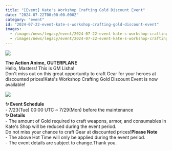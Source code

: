 ```yaml
---
title: "[Event] Kate's Workshop Crafting Gold Discount Event"
date: "2024-07-22T00:00:00.000Z"
category: "event"
id: "2024-07-22-event-kate-s-workshop-crafting-gold-discount-event"
images:
  - /images/news/legacy/event/2024-07-22-event-kate-s-workshop-crafting-gold-discount-event/349332a5293c43db99d10f0eb42edfad.webp
  - /images/news/legacy/event/2024-07-22-event-kate-s-workshop-crafting-gold-discount-event/5bece5fd2b994f89afdbe8c5fd1b2b1e.webp
---
```


![](/images/news/legacy/event/2024-07-22-event-kate-s-workshop-crafting-gold-discount-event/349332a5293c43db99d10f0eb42edfad.webp)  

**The Action Anime, OUTERPLANE**  
Hello, Masters! This is GM Lisha!  
Don't miss out on this great opportunity to craft Gear for your heroes at discounted prices!Kate's Workshop Crafting Gold Discount Event is now available!

![](/images/news/legacy/event/2024-07-22-event-kate-s-workshop-crafting-gold-discount-event/5bece5fd2b994f89afdbe8c5fd1b2b1e.webp)  
  

**✨ Event Schedule**  
\- 7/23(Tue) 00:00 UTC ~ 7/29(Mon) before the maintenance  
**✨ Details**  
\- The amount of Gold required to craft weapons, armor, and consumables in Kate's Shop will be reduced during the event period.  
Do not miss your chance to craft Gear at discounted prices!**Please Note**  
\- The above Hot Time will only be applied during the event period.  
\- The event details are subject to change.Thank you.
